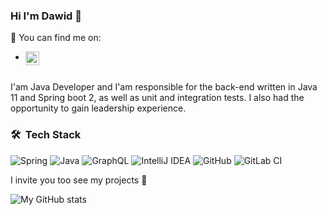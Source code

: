 ### Hi I'm Dawid 👋


 💬  You can find me on: 
-  [<img align="left" alt="helloroman | LinkedIn" width="22px" src="https://cdn.jsdelivr.net/npm/simple-icons@v3/icons/linkedin.svg" />][linkedin] 
<br/>
I'am Java Developer and I'am responsible for the back-end written in
Java 11 and Spring boot 2, as well as unit and integration tests.
I also had the opportunity to gain leadership experience.

### 🛠 &nbsp;Tech Stack

![Spring](https://img.shields.io/badge/spring-%236DB33F.svg?style=for-the-badge&logo=spring&logoColor=white)
![Java](https://img.shields.io/badge/java-%23ED8B00.svg?style=for-the-badge&logo=java&logoColor=white)
![GraphQL](https://img.shields.io/badge/-GraphQL-E10098?style=for-the-badge&logo=graphql&logoColor=white)
![IntelliJ IDEA](https://img.shields.io/badge/IntelliJIDEA-000000.svg?style=for-the-badge&logo=intellij-idea&logoColor=white)
![GitHub](https://img.shields.io/badge/github-%23121011.svg?style=for-the-badge&logo=github&logoColor=white)
![GitLab CI](https://img.shields.io/badge/GitLabCI-%23181717.svg?style=for-the-badge&logo=gitlab&logoColor=white)

I invite you too see my projects  🔭

![My GitHub stats](https://github-readme-stats.vercel.app/api?username=dawidkreft&&show_icons=true&theme=vue)

[linkedin]: https://www.linkedin.com/in/dawid-k-a58047169/
